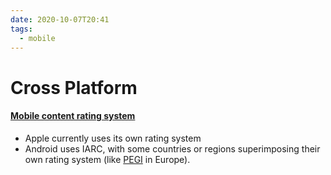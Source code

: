 ```yaml
---
date: 2020-10-07T20:41
tags: 
  - mobile
---
```


# Cross Platform

#### [Mobile content rating system](https://en.wikipedia.org/wiki/Mobile_software_content_rating_system)
- Apple currently uses its own rating system
- Android uses IARC, with some countries or regions superimposing their own rating system (like [PEGI](https://en.wikipedia.org/wiki/Pan_European_Game_Information) in Europe).
